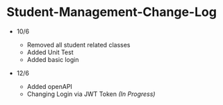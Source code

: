 # Student-Management-Change-Log

- 10/6  
  - Removed all student related classes  
  - Added Unit Test  
  - Added basic login  

- 12/6  
  - Added openAPI  
  - Changing Login via JWT Token *(In Progress)*

